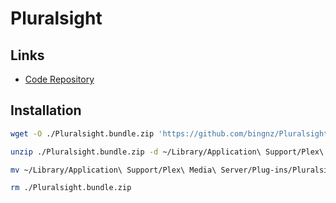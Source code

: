 # Pluralsight

## Links

- [Code Repository](https://github.com/bingnz/Pluralsight.bundle)

## Installation

```sh
wget -O ./Pluralsight.bundle.zip 'https://github.com/bingnz/Pluralsight.bundle/archive/refs/heads/master.zip'

unzip ./Pluralsight.bundle.zip -d ~/Library/Application\ Support/Plex\ Media\ Server/Plug-ins

mv ~/Library/Application\ Support/Plex\ Media\ Server/Plug-ins/Pluralsight.bundle-master ~/Library/Application\ Support/Plex\ Media\ Server/Plug-ins/Pluralsight.bundle

rm ./Pluralsight.bundle.zip
```
